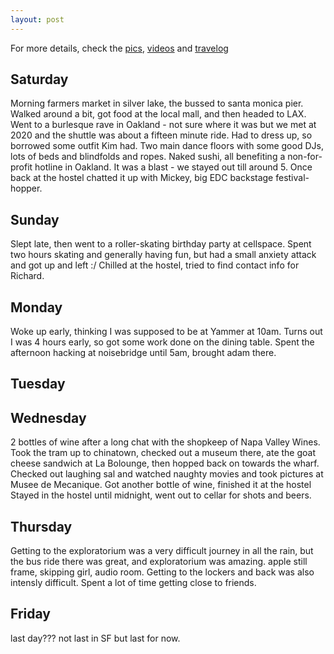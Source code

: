 ```yaml
---
layout: post
---
```


  For more details, check the [pics][flickr], [videos][youtube] and [travelog][foursquare]

Saturday
--------
  Morning farmers market in silver lake, the bussed to santa monica pier. Walked around a bit, got food at the local mall, and then headed to LAX.
  Went to a burlesque rave in Oakland - not sure where it was but we met at 2020 and the shuttle was about a fifteen minute ride. Had to dress up, so borrowed some outfit Kim had. Two main dance floors with some good DJs, lots of beds and blindfolds and ropes. Naked sushi, all benefiting a non-for-profit hotline in Oakland. It was a blast - we stayed out till around 5.
  Once back at the hostel chatted it up with Mickey, big EDC backstage festival-hopper.

Sunday
------
 Slept late, then went to a roller-skating birthday party at cellspace. Spent two hours skating and generally having fun, but had a small anxiety attack and got up and left :/ Chilled at the hostel, tried to find contact info for Richard.

Monday
------
 Woke up early, thinking I was supposed to be at Yammer at 10am. Turns out I was 4 hours early, so got some work done on the dining table. Spent the afternoon hacking at noisebridge until 5am, brought adam there.

Tuesday
-------

Wednesday
---------
 2 bottles of wine after a long chat with the shopkeep of Napa Valley Wines.
 Took the tram up to chinatown, checked out a museum there, ate the goat cheese sandwich at La Bolounge, then hopped back on towards the wharf.
 Checked out laughing sal and watched naughty movies and took pictures at Musee de Mecanique.
 Got another bottle of wine, finished it at the hostel
 Stayed in the hostel until midnight, went out to cellar for shots and beers.

Thursday
--------
  Getting to the exploratorium was a very difficult journey in all the rain, but the bus ride there was great, and exploratorium was amazing. apple still frame, skipping girl, audio room. Getting to the lockers and back was also intensly difficult. Spent a lot of time getting close to friends.

Friday
------
  last day??? not last in SF but last for now.

[flickr]: http://www.flickr.com/photos/37234044@N07/
[youtube]: http://www.youtube.com/jedahan
[foursquare]: http://foursquare.com/jedahan
